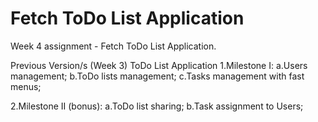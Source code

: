 # Fetch ToDo List Application

Week 4 assignment - Fetch ToDo List Application.

Previous Version/s
(Week 3) ToDo List Application
1.Milestone I:
a.Users management;
b.ToDo lists management;
c.Tasks management with fast menus;

2.Milestone II (bonus):
a.ToDo list sharing;
b.Task assignment to Users;